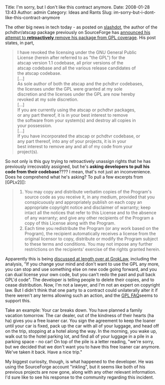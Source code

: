 Title: I'm sorry, but I don't like this contract anymore.
Date: 2008-01-28 13:43
Author: admin
Category: Ideas and Rants
Slug: im-sorry-but-i-dont-like-this-contract-anymore

The other big news in tech today - as posted on [slashdot][], the author
of the pchdtvr/atscap package previously on SourceForge has [announced
his attempt to <span style="font-weight: bold;">retroactively</span>
remove his package from GPL coverage][]. His post states, in part,

> I have revoked the licensing under the GNU General Public  
> License (herein after referred to as "the GPL") for the  
> atscap version 1.1 codebase, all prior versions of the  
> atscap codebase and all the various release candidates of  
> the atscap codebase.  
> [...]  
> As sole author of both the atscap and the pchdtvr codebases,  
> the licenses under the GPL were granted at my sole  
> discretion and the licenses under the GPL are now hereby  
> revoked at my sole discretion.  
> [...]  
> If you are currently using the atscap or pchdtvr packages,  
> or any part thereof, it is in your best interest to remove  
> the software from your system(s) and destroy all copies in  
> your possession.  
> [...]  
> If you have incorporated the atscap or pchdtvr codebase, or  
> any part thereof, into any of your projects, it is in your  
> best interest to remove any and all of my code from your  
> project(s).

<p>
So not only is this guy trying to retroactively unassign rights that he
has previously irrecovably assigned, but he's
<span style="font-weight: bold;">asking developers to pull his code from
their codebase</span>???? I mean, that's not just an inconvenience. Does
he comprehend what he's asking? To pull a few excerpts from [GPLv2][]:  

> 1. You may copy and distribute verbatim copies of the Program's source
> code as you receive it, in any medium, provided that you conspicuously
> and appropriately publish on each copy an appropriate copyright notice
> and disclaimer of warranty; keep intact all the notices that refer to
> this License and to the absence of any warranty; and give any other
> recipients of the Program a copy of this License along with the
> Program.  
> 6. Each time you redistribute the Program (or any work based on the
> Program), the recipient automatically receives a license from the
> original licensor to copy, distribute or modify the Program subject to
> these terms and conditions. You may not impose any further
> restrictions on the recipients' exercise of the rights granted herein.
> </p>

Apparently this is being [discussed at length over at GrokLaw,][]
including the analysis, "If you change your mind and don't want to use
the GPL any more, you can stop and use something else on new code going
forward, and you can dual license your own code, but you can't redo the
past and pull back GPL'd code". The developer is telling people to
delete their copies, and to cease distribution. Now, I'm not a lawyer,
and I'm not an expert on copyright law. But I didn't think that one
party to a contract could unilaterally alter it if there weren't any
terms allowing such an action, and the [GPL FAQ][]seems to support this.

Take an example: Your car breaks down. You have planned a family
vacation tomorrow. The car dealer, out of the kindness of their hearts
(ha ha) gives you a free loaner car. You sign the agreement to keep the
loaner until your car is fixed, pack up the car with all of your
luggage, and head off on the trip, stopping at a hotel along the way. In
the morning, you wake up, walk out to the hotel parking lot, and find
all of your luggage in a pile in a parking space - no car! On top of the
pile is a letter reading, "we're sorry, but we decided that we don't
want you to have this free loaner car anymore. We've taken it back. Have
a nice trip."

My biggest curiosity, though, is what happened to the developer. He was
using the SourceForge account "inkling", but it seems like both of his
previous projects are now gone, along with any other relevant
information. I'd sure like to see his response to the community
regarding this incident.

  [slashdot]: http://yro.slashdot.org/article.pl?sid=08/01/26/0341210&from=rss
  [announced his attempt to
  <span style="font-weight: bold;">retroactively</span> remove his
  package from GPL coverage]: http://sourceforge.net/developer/diary.php?diary_id=26407&diary_user=147583
  [GPLv2]: http://www.gnu.org/licenses/old-licenses/gpl-2.0.html
  [discussed at length over at GrokLaw,]: http://www.groklaw.net/article.php?story=2006062204552163
  [GPL FAQ]: http://www.fsf.org/licensing/licenses/gpl-faq.html#CanDeveloperThirdParty
